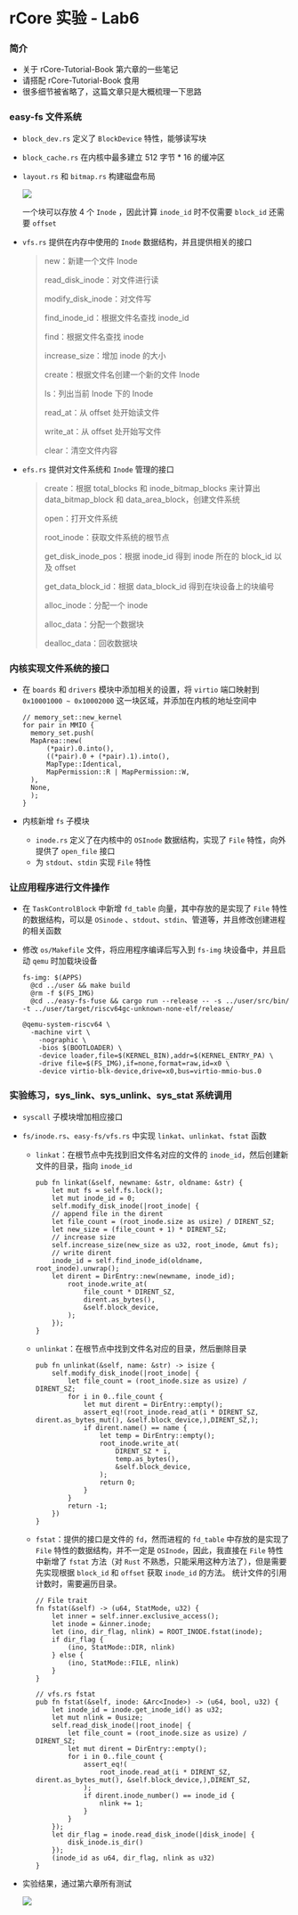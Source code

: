 # rCore 实验 - Lab6

### 简介

- 关于 rCore-Tutorial-Book 第六章的一些笔记
- 请搭配 rCore-Tutorial-Book 食用
- 很多细节被省略了，这篇文章只是大概梳理一下思路

### easy-fs 文件系统

- `block_dev.rs` 定义了 `BlockDevice` 特性，能够读写块

- `block_cache.rs` 在内核中最多建立 512 字节 * 16 的缓冲区

- `layout.rs` 和 `bitmap.rs` 构建磁盘布局

  <img src = "../assets/lab6/layout.png">

  一个块可以存放 4 个 `Inode` ，因此计算 `inode_id` 时不仅需要 `block_id` 还需要 `offset`

- `vfs.rs` 提供在内存中使用的 `Inode` 数据结构，并且提供相关的接口

  > new：新建一个文件 Inode
  >
  > read_disk_inode<V>：对文件进行读
  >
  > modify_disk_inode<V>：对文件写
  >
  > find_inode_id：根据文件名查找 inode_id
  >
  > find：根据文件名查找 inode
  >
  > increase_size：增加 inode 的大小
  >
  > create：根据文件名创建一个新的文件 Inode
  >
  > ls：列出当前 Inode 下的 Inode
  >
  > read_at：从 offset 处开始读文件
  >
  > write_at：从 offset 处开始写文件
  >
  > clear：清空文件内容

- `efs.rs` 提供对文件系统和 `Inode` 管理的接口

  > create：根据 total_blocks 和 inode_bitmap_blocks 来计算出 data_bitmap_block 和 data_area_block，创建文件系统
  >
  > open：打开文件系统
  >
  > root_inode：获取文件系统的根节点
  >
  > get_disk_inode_pos：根据 inode_id 得到 inode 所在的 block_id 以及 offset
  >
  > get_data_block_id：根据 data_block_id 得到在块设备上的块编号
  >
  > alloc_inode：分配一个 inode
  >
  > alloc_data：分配一个数据块
  >
  > dealloc_data：回收数据块

### 内核实现文件系统的接口

- 在 `boards` 和 `drivers` 模块中添加相关的设置，将 `virtio` 端口映射到 `0x10001000 ~ 0x10002000` 这一块区域，并添加在内核的地址空间中

  ```
  // memory_set::new_kernel
  for pair in MMIO {
  	memory_set.push(
  	MapArea::new(
  		(*pair).0.into(),
  		((*pair).0 + (*pair).1).into(),
  		MapType::Identical,
  		MapPermission::R | MapPermission::W,
  	),
  	None,
  	);
  }
  ```

- 内核新增 `fs` 子模块

  - `inode.rs` 定义了在内核中的 `OSInode` 数据结构，实现了 `File` 特性，向外提供了 `open_file` 接口
  - 为 `stdout`、`stdin` 实现 `File` 特性

### 让应用程序进行文件操作

- 在 `TaskControlBlock` 中新增 `fd_table` 向量，其中存放的是实现了 `File` 特性的数据结构，可以是 `OSinode` 、`stdout`、`stdin`、管道等，并且修改创建进程的相关函数

- 修改 `os/Makefile` 文件，将应用程序编译后写入到 `fs-img` 块设备中，并且启动 `qemu` 时加载块设备

  ```
  fs-img: $(APPS)
  	@cd ../user && make build
  	@rm -f $(FS_IMG)
  	@cd ../easy-fs-fuse && cargo run --release -- -s ../user/src/bin/ -t ../user/target/riscv64gc-unknown-none-elf/release/
  
  @qemu-system-riscv64 \
  	-machine virt \
      -nographic \
      -bios $(BOOTLOADER) \
      -device loader,file=$(KERNEL_BIN),addr=$(KERNEL_ENTRY_PA) \
      -drive file=$(FS_IMG),if=none,format=raw,id=x0 \
      -device virtio-blk-device,drive=x0,bus=virtio-mmio-bus.0
  ```

### 实验练习，sys_link、sys_unlink、sys_stat 系统调用

- `syscall` 子模块增加相应接口

- `fs/inode.rs`、`easy-fs/vfs.rs` 中实现 `linkat`、`unlinkat`、`fstat` 函数

  - `linkat`：在根节点中先找到旧文件名对应的文件的 `inode_id`，然后创建新文件的目录，指向 `inode_id`

    ```
    pub fn linkat(&self, newname: &str, oldname: &str) {
    	let mut fs = self.fs.lock();
        let mut inode_id = 0;
        self.modify_disk_inode(|root_inode| {
        // append file in the dirent
        let file_count = (root_inode.size as usize) / DIRENT_SZ;
        let new_size = (file_count + 1) * DIRENT_SZ;
        // increase size
        self.increase_size(new_size as u32, root_inode, &mut fs);
        // write dirent
        inode_id = self.find_inode_id(oldname, root_inode).unwrap();
        let dirent = DirEntry::new(newname, inode_id);
        	root_inode.write_at(
            	file_count * DIRENT_SZ,
                dirent.as_bytes(),
                &self.block_device,
            );
        });
    }
    ```

  - `unlinkat`：在根节点中找到文件名对应的目录，然后删除目录

    ```
    pub fn unlinkat(&self, name: &str) -> isize {
    	self.modify_disk_inode(|root_inode| {
        	let file_count = (root_inode.size as usize) / DIRENT_SZ;
        	for i in 0..file_count {
        		let mut dirent = DirEntry::empty();
            	assert_eq!(root_inode.read_at(i * DIRENT_SZ, dirent.as_bytes_mut(), &self.block_device,),DIRENT_SZ,);
            	if dirent.name() == name {
            		let temp = DirEntry::empty();
                    root_inode.write_at(
                		DIRENT_SZ * i,
                    	temp.as_bytes(),
                    	&self.block_device,
                	);
                	return 0;
            	}
        	}
        	return -1;
        })
    }
    ```

  - `fstat`：提供的接口是文件的 `fd`，然而进程的 `fd_table` 中存放的是实现了 `File` 特性的数据结构，并不一定是 `OSInode`，因此，我直接在 `File` 特性中新增了 `fstat` 方法（对 `Rust` 不熟悉，只能采用这种方法了），但是需要先实现根据 `block_id` 和 `offset` 获取 `inode_id` 的方法。 统计文件的引用计数时，需要遍历目录。

    ```
    // File trait
    fn fstat(&self) -> (u64, StatMode, u32) {
    	let inner = self.inner.exclusive_access();
        let inode = &inner.inode;
        let (ino, dir_flag, nlink) = ROOT_INODE.fstat(inode);
        if dir_flag {
        	(ino, StatMode::DIR, nlink)
        } else {
        	(ino, StatMode::FILE, nlink)
        }
    }
    
    // vfs.rs fstat
    pub fn fstat(&self, inode: &Arc<Inode>) -> (u64, bool, u32) {
    	let inode_id = inode.get_inode_id() as u32;
        let mut nlink = 0usize;
        self.read_disk_inode(|root_inode| {
        	let file_count = (root_inode.size as usize) / DIRENT_SZ;
            let mut dirent = DirEntry::empty();
            for i in 0..file_count {
            	assert_eq!(
                	root_inode.read_at(i * DIRENT_SZ, dirent.as_bytes_mut(), &self.block_device,),DIRENT_SZ,
                );
                if dirent.inode_number() == inode_id {
                	nlink += 1;
                }
            }
        });
        let dir_flag = inode.read_disk_inode(|disk_inode| {
        	disk_inode.is_dir()
        });
        (inode_id as u64, dir_flag, nlink as u32)
    }
    ```

- 实验结果，通过第六章所有测试

  <img src = "../assets/lab6/result.png">